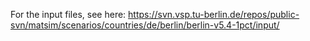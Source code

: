 For the input files, see here: https://svn.vsp.tu-berlin.de/repos/public-svn/matsim/scenarios/countries/de/berlin/berlin-v5.4-1pct/input/